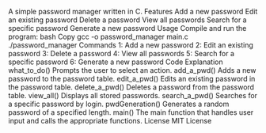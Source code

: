 A simple password manager written in C.
Features
Add a new password
Edit an existing password
Delete a password
View all passwords
Search for a specific password
Generate a new password
Usage
Compile and run the program:
bash
Copy
gcc -o password_manager main.c
./password_manager
Commands
1: Add a new password
2: Edit an existing password
3: Delete a password
4: View all passwords
5: Search for a specific password
6: Generate a new password
Code Explanation
what_to_do()
Prompts the user to select an action.
add_a_pwd()
Adds a new password to the password table.
edit_a_pwd()
Edits an existing password in the password table.
delete_a_pwd()
Deletes a password from the password table.
view_all()
Displays all stored passwords.
search_a_pwd()
Searches for a specific password by login.
pwdGeneration()
Generates a random password of a specified length.
main()
The main function that handles user input and calls the appropriate functions.
License
MIT License
